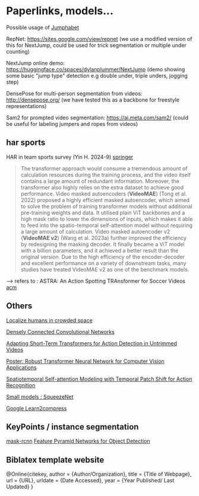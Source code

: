 # Paperlinks, models...

Possible usage of [Jumphabet](https://www.natekg.com/wp-content/uploads/2020/07/Jumphabet-File.pdf)

RepNet: https://sites.google.com/view/repnet (we use a modified version of this for NextJump, could be used for trick segmentation or multiple under counting)

NextJump online demo: https://huggingface.co/spaces/dylanplummer/NextJump (demo showing some basic "jump type" detection e.g double under, triple unders, jogging step)

DensePose for multi-person segmentation from videos: http://densepose.org/ (we have tested this as a backbone for freestyle representations)

Sam2 for prompted video segmentation: https://ai.meta.com/sam2/ (could be useful for labeling jumpers and ropes from videos)

## har sports

HAR in team sports survey (Yin H. 2024-9) [springer](https://link.springer.com/article/10.1007/s10462-024-10934-9)

> The transformer approach would consume a tremendous amount of calculation resources during the training process, and the video itself contains a large amount of redundant information. Moreover, the transformer also highly relies on the extra dataset to achieve good performance. Video masked autoencoders (**VideoMAE**) (Tong et al. 2022) proposed a highly efficient masked autoencoder, which aimed to solve the problem of training transformer models without additional pre-training weights and data. It utilised plain ViT backbones and a high mask ratio to lower the dimensions of inputs, which makes it able to feed into the spatio-temporal self-attention model without requiring a large amount of calculation. Video masked autoencoder v2 (**VideoMAE v2**) (Wang et al. 2023a) further improved the efficiency by redesigning the masking decoder. It finally became a ViT model with a billion parameters, and it achieved a better result than the original version. Due to the high efficiency of the encoder-decoder and excellent performance on a variety of downstream tasks, many studies have treated VideoMAE v2 as one of the benchmark models.

--> refers to : ASTRA: An Action Spotting TRAnsformer for Soccer Videos [acm](https://dl.acm.org/doi/10.1145/3606038.3616153)

## Others

[Localize humans in crowded space](https://arxiv.org/pdf/2003.07080v1)

[Densely Connected Convolutional Networks](https://www.researchgate.net/publication/306885833_Densely_Connected_Convolutional_Networks)

[Adapting Short-Term Transformers for Action Detection in Untrimmed Videos](https://arxiv.org/abs/2312.01897)

[Poster: Robust Transformer Neural Network for Computer Vision Applications](https://par.nsf.gov/servlets/purl/10498909)

[Spatiotemporal Self-attention Modeling with
Temporal Patch Shift for Action Recognition](https://arxiv.org/pdf/2207.13259)

[Small models : SqueezeNet](https://arxiv.org/pdf/1602.07360)

[Google Learn2compress](https://research.google/blog/custom-on-device-ml-models-with-learn2compress/)

## KeyPoints / instance segmentation

[mask-rcnn](https://arxiv.org/pdf/1703.06870)
[Feature Pyramid Networks for Object Detection](https://arxiv.org/pdf/1612.03144)

## Biblatex template website

@Online{citekey,
    author = {Author/Organization},
    title = {Title of Webpage},
    url = {URL},
    urldate = {Date Accessed},
    year = {Year Published/ Last Updated}
}
